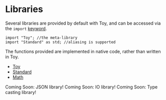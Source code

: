 # Libraries

Several libraries are provided by default with Toy, and can be accessed via the `import` [keyword](reference_language.md#Import).

```
import "Toy"; //the meta-library
import "Standard" as std; //aliasing is supported
```

The functions provided are implemented in native code, rather than written in Toy.

* [Toy](reference_libraries_toy.md)
* [Standard](reference_libraries_standard.md)
* [Math](reference_libraries_math.md)

Coming Soon: JSON library!
Coming Soon: IO library!
Coming Soon: Type casting library!
